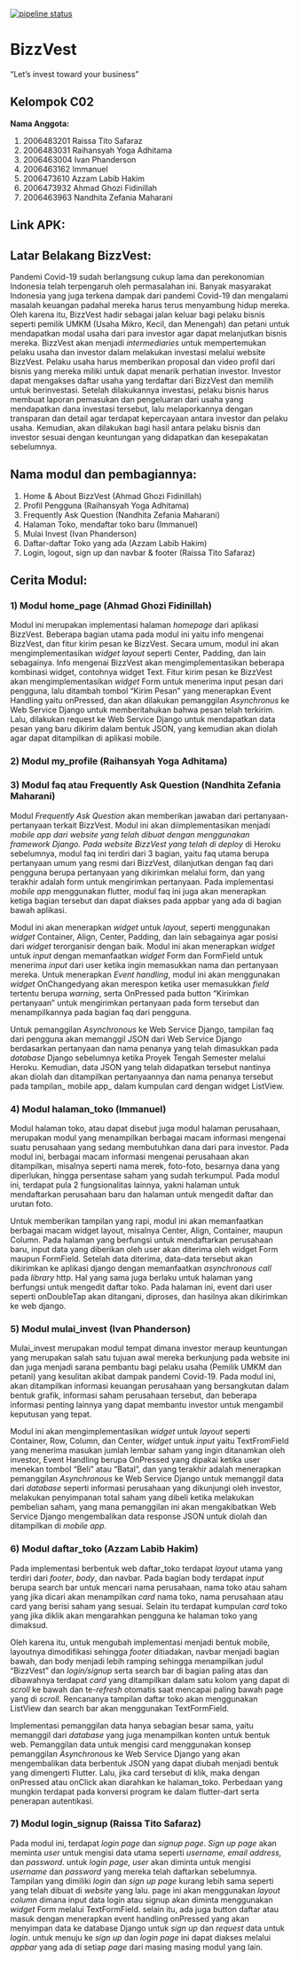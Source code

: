 [![pipeline status](https://gitlab.com/immanuel01/bizzvest-apk/badges/main/pipeline.svg)](https://gitlab.com/immanuel01/bizzvest-apk/commits/main)

# BizzVest

“Let’s invest toward your business”


## Kelompok C02
**Nama Anggota:**

1. 2006483201	Raissa Tito Safaraz
1. 2006483031	Raihansyah Yoga Adhitama
1. 2006463004	Ivan Phanderson
1. 2006463162	Immanuel
1. 2006473610	Azzam Labib Hakim
1. 2006473932	Ahmad Ghozi Fidinillah
1. 2006463963	Nandhita Zefania Maharani


## Link APK:


## Latar Belakang BizzVest:
Pandemi Covid-19 sudah berlangsung cukup lama dan perekonomian Indonesia telah terpengaruh oleh permasalahan ini. Banyak masyarakat Indonesia yang juga terkena dampak dari pandemi Covid-19 dan mengalami masalah keuangan padahal mereka harus terus menyambung hidup mereka. Oleh karena itu, BizzVest hadir sebagai jalan keluar bagi pelaku bisnis seperti pemilik UMKM (Usaha Mikro, Kecil, dan Menengah) dan petani untuk mendapatkan modal usaha dari para investor agar dapat melanjutkan bisnis mereka. BizzVest akan menjadi _intermediaries_ untuk mempertemukan pelaku usaha dan investor dalam melakukan investasi melalui website BizzVest. Pelaku usaha harus memberikan proposal dan video profil dari bisnis yang mereka miliki untuk dapat menarik perhatian investor. Investor dapat mengakses daftar usaha yang terdaftar dari BizzVest dan memilih untuk berinvestasi. Setelah dilakukannya investasi, pelaku bisnis harus membuat laporan pemasukan dan pengeluaran dari usaha yang mendapatkan dana investasi tersebut, lalu melaporkannya dengan transparan dan detail agar terdapat kepercayaan antara investor dan pelaku usaha. Kemudian, akan dilakukan bagi hasil antara pelaku bisnis dan investor sesuai dengan keuntungan yang didapatkan dan kesepakatan sebelumnya. 


## Nama modul dan pembagiannya:
1. Home & About BizzVest (Ahmad Ghozi Fidinillah)
1. Profil Pengguna (Raihansyah Yoga Adhitama)
1. Frequently Ask Question (Nandhita Zefania Maharani)
1. Halaman Toko, mendaftar toko baru (Immanuel)
1. Mulai Invest (Ivan Phanderson)
1. Daftar-daftar Toko yang ada (Azzam Labib Hakim)
1. Login, logout, sign up dan navbar & footer (Raissa Tito Safaraz)


## Cerita Modul:

### 1) Modul home_page (Ahmad Ghozi Fidinillah)
Modul ini merupakan implementasi halaman _homepage_ dari aplikasi BizzVest. Beberapa bagian utama pada modul ini yaitu info mengenai BizzVest, dan fitur kirim pesan ke BizzVest. Secara umum, modul ini akan mengimplementasikan _widget layout_ seperti Center, Padding, dan lain sebagainya. Info mengenai BizzVest akan mengimplementasikan beberapa kombinasi widget, contohnya widget Text. Fitur kirim pesan ke BizzVest akan mengimplementasikan _widget_ Form untuk menerima input pesan dari pengguna, lalu ditambah tombol “Kirim Pesan” yang menerapkan Event Handling yaitu onPressed, dan akan dilakukan pemanggilan _Asynchronus_ ke Web Service Django untuk memberitahukan bahwa pesan telah terkirim. Lalu, dilakukan request ke Web Service Django untuk mendapatkan data pesan yang baru dikirim dalam bentuk JSON, yang kemudian akan diolah agar dapat ditampilkan di aplikasi mobile.

### 2) Modul my_profile (Raihansyah Yoga Adhitama)


### 3) Modul faq atau Frequently Ask Question (Nandhita Zefania Maharani)
Modul _Frequently Ask Question_ akan memberikan jawaban dari pertanyaan-pertanyaan terkait BizzVest. Modul ini akan diimplementasikan menjadi _mobile app _dari website yang telah dibuat dengan menggunakan _framework_ Django. Pada website BizzVest yang telah di_ deploy_ di Heroku sebelumnya, modul faq ini terdiri dari 3 bagian, yaitu faq utama berupa pertanyaan umum yang resmi dari BizzVest, dilanjutkan dengan faq dari pengguna berupa pertanyaan yang dikirimkan melalui form, dan yang terakhir adalah form untuk mengirimkan pertanyaan. Pada implementasi _mobile app_ menggunakan flutter, modul faq ini juga akan menerapkan ketiga bagian tersebut dan dapat diakses pada appbar yang ada di bagian bawah aplikasi. 

Modul ini akan menerapkan _widget_ untuk _layout_, seperti menggunakan _widget_ Container, Align, Center, Padding, dan lain sebagainya agar posisi dari _widget_ terorganisir dengan baik. Modul ini akan menerapkan _widget_ untuk _input_ dengan memanfaatkan _widget_ Form dan FormField untuk menerima _input_ dari user ketika ingin memasukkan nama dan pertanyaan mereka. Untuk menerapkan _Event handling_, modul ini akan menggunakan _widget_ OnChangedyang akan merespon ketika user memasukkan _field_ tertentu berupa _warning_, serta OnPressed pada button “Kirimkan pertanyaan” untuk mengirimkan pertanyaan pada form tersebut dan menampilkannya pada bagian faq dari pengguna.

Untuk pemanggilan _Asynchronous_ ke Web Service Django, tampilan faq dari pengguna akan memanggil JSON dari Web Service Django berdasarkan pertanyaan dan nama penanya yang telah dimasukkan pada _database_ Django sebelumnya ketika Proyek Tengah Semester melalui Heroku. Kemudian, data JSON yang telah didapatkan tersebut nantinya akan diolah dan ditampilkan pertanyaannya dan nama penanya tersebut pada tampilan_ mobile app_ dalam kumpulan card dengan widget ListView. 

### 4) Modul halaman_toko (Immanuel)
Modul halaman toko, atau dapat disebut juga modul halaman perusahaan, merupakan modul yang menampilkan berbagai macam informasi mengenai suatu perusahaan yang sedang membutuhkan dana dari para investor. Pada modul ini, berbagai macam informasi mengenai perusahaan akan ditampilkan, misalnya seperti nama merek, foto-foto, besarnya dana yang diperlukan, hingga persentase saham yang sudah terkumpul. Pada modul ini, terdapat pula 2 fungsionalitas lainnya, yakni halaman untuk mendaftarkan perusahaan baru dan halaman untuk mengedit daftar dan urutan foto.

Untuk memberikan tampilan yang rapi, modul ini akan memanfaatkan berbagai macam widget layout, misalnya Center, Align, Container, maupun Column.
Pada halaman yang berfungsi untuk mendaftarkan perusahaan baru, input data yang diberikan oleh user akan diterima oleh widget Form maupun FormField. Setelah data diterima, data-data tersebut akan dikirimkan ke aplikasi django dengan memanfaatkan _asynchronous_ _call_ pada _library_ http. Hal yang sama juga berlaku untuk halaman yang berfungsi untuk mengedit daftar toko. Pada halaman ini, event dari user seperti  onDoubleTap akan ditangani, diproses, dan hasilnya akan dikirimkan ke web django.

### 5) Modul mulai_invest (Ivan Phanderson)
Mulai_invest merupakan modul tempat dimana investor meraup keuntungan yang merupakan salah satu tujuan awal mereka berkunjung pada website ini dan juga menjadi sarana pembantu bagi pelaku usaha (Pemilik UMKM dan petani) yang kesulitan akibat dampak pandemi Covid-19. Pada modul ini, akan ditampilkan informasi keuangan perusahaan yang bersangkutan dalam bentuk grafik, informasi saham perusahaan tersebut, dan beberapa informasi penting lainnya yang dapat membantu investor untuk mengambil keputusan yang tepat. 

Modul ini akan mengimplementasikan _widget_ untuk _layout_ seperti Container, Row, Column, dan Center, _widget_ untuk _input_ yaitu TextFromField yang menerima masukan jumlah lembar saham yang ingin ditanamkan oleh investor, Event Handling berupa OnPressed yang dipakai ketika user menekan tombol “Beli” atau “Batal”, dan yang terakhir adalah menerapkan pemanggilan _Asynchronous_ ke Web Service Django untuk memanggil data dari _database_ seperti informasi perusahaan yang dikunjungi oleh investor, melakukan penyimpanan total saham yang dibeli ketika melakukan pembelian saham, yang mana pemanggilan ini akan mengakibatkan Web Service Django mengembalikan data response JSON untuk diolah dan ditampilkan di _mobile app_.


### 6) Modul daftar_toko (Azzam Labib Hakim)
Pada implementasi berbentuk web daftar_toko terdapat _layout_ utama yang terdiri dari _footer_, _body_, dan navbar. Pada bagian body terdapat _input_ berupa search bar untuk mencari nama perusahaan, nama toko atau saham yang jika dicari akan menampilkan _card_ nama toko, nama perusahaan atau card yang berisi saham yang sesuai. Selain itu terdapat kumpulan _card_ toko yang jika diklik akan mengarahkan pengguna ke halaman toko yang dimaksud. 

Oleh karena itu, untuk mengubah implementasi menjadi bentuk mobile, layoutnya dimodifikasi sehingga _footer_ ditiadakan, navbar menjadi bagian bawah, dan body menjadi lebih ramping sehingga menampilkan judul “BizzVest” dan _login/signup_ serta search bar di bagian paling atas dan dibawahnya terdapat _card_ yang ditampilkan dalam satu kolom yang dapat di _scroll_ ke bawah dan te-_refresh_ otomatis saat mencapai paling bawah page yang di _scroll_. Rencananya tampilan daftar toko akan menggunakan ListView dan search bar akan menggunakan TextFormField.

Implementasi pemanggilan data hanya sebagian besar sama, yaitu memanggil dari _database_ yang juga menampilkan konten untuk bentuk web. Pemanggilan data untuk mengisi card menggunakan konsep pemanggilan _Asynchronous_ ke Web Service Django yang akan mengembalikan data berbentuk JSON yang dapat diubah menjadi bentuk yang dimengerti Flutter. Lalu, jika card tersebut di klik, maka dengan onPressed atau onClick akan diarahkan ke halaman_toko. Perbedaan yang mungkin terdapat pada konversi program ke dalam flutter-dart serta penerapan autentikasi. 

### 7) Modul login_signup (Raissa Tito Safaraz)
Pada modul ini, terdapat _login page_ dan _signup page_. _Sign up page_ akan meminta _user_ untuk mengisi data utama seperti _username, email address,_ dan _password_. untuk _login page, user_ akan diminta untuk mengisi _username_ dan _password_ yang mereka telah daftarkan sebelumnya. Tampilan yang dimiliki _login_ dan _sign up page_ kurang lebih sama seperti yang telah dibuat di _website_ yang lalu. page ini akan menggunakan _layout column_ dimana input data login atau signup akan diminta menggunakan _widget_ Form melalui TextFormField. selain itu, ada juga button daftar atau masuk dengan menerapkan event handling onPressed yang akan menyimpan data ke database Django untuk _sign up_ dan _request_ data untuk _login_. untuk menuju ke _sign up_ dan _login page_ ini dapat diakses melalui _appbar_ yang ada di setiap _page_ dari masing masing modul yang lain.

